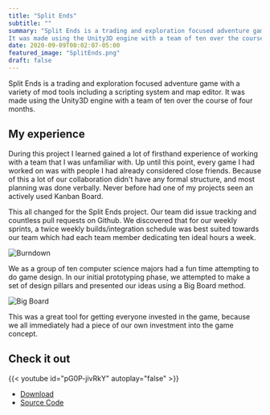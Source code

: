 ```yaml
---
title: "Split Ends"
subtitle: ""
summary: "Split Ends is a trading and exploration focused adventure game with a variety of mod tools including a scripting system and map editor.
It was made using the Unity3D engine with a team of ten over the course of four months."
date: 2020-09-09T00:02:07-05:00
featured_image: "SplitEnds.png"
draft: false
---
```


Split Ends is a trading and exploration focused adventure game with a variety of mod tools including a scripting system and map editor.
It was made using the Unity3D engine with a team of ten over the course of four months.

## My experience
During this project I learned gained a lot of firsthand experience of working with a team that I was unfamiliar with.
Up until this point, every game I had worked on was with people I had already considered close friends. Because of this a lot of our collaboration didn't have any formal structure, and most planning was done verbally. Never before had one of my projects seen an actively used Kanban Board.

This all changed for the Split Ends project. Our team did issue tracking and countless pull requests on Github.
We discovered that for our weekly sprints, a twice weekly builds/integration schedule was best suited towards our team which had each team member dedicating ten ideal hours a week.

![Burndown](/Final_Burndown.png)

We as a group of ten computer science majors had a fun time attempting to do game design.
In our initial prototyping phase, we attempted to make a set of design pillars and presented our ideas using a Big Board method.

![Big Board](/Big_Board_Initial_State.jpg)

This was a great tool for getting everyone invested in the game, because we all immediately had a piece of our own investment into the game concept.

## Check it out
{{< youtube id="pG0P-jivRkY" autoplay="false" >}}

- [ Download ]( https://undeadjellyfish.itch.io/split-ends )
- [Source Code]( https://github.com/GameDevProject-S20/Pre-Production ) 

